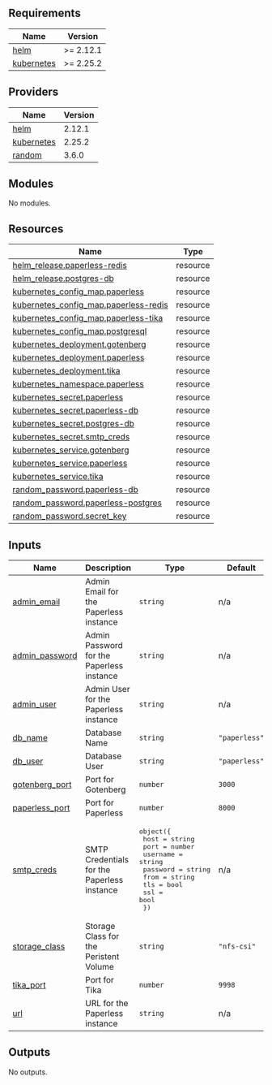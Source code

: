 ## Requirements

| Name | Version |
|------|---------|
| <a name="requirement_helm"></a> [helm](#requirement\_helm) | >= 2.12.1 |
| <a name="requirement_kubernetes"></a> [kubernetes](#requirement\_kubernetes) | >= 2.25.2 |

## Providers

| Name | Version |
|------|---------|
| <a name="provider_helm"></a> [helm](#provider\_helm) | 2.12.1 |
| <a name="provider_kubernetes"></a> [kubernetes](#provider\_kubernetes) | 2.25.2 |
| <a name="provider_random"></a> [random](#provider\_random) | 3.6.0 |

## Modules

No modules.

## Resources

| Name | Type |
|------|------|
| [helm_release.paperless-redis](https://registry.terraform.io/providers/hashicorp/helm/latest/docs/resources/release) | resource |
| [helm_release.postgres-db](https://registry.terraform.io/providers/hashicorp/helm/latest/docs/resources/release) | resource |
| [kubernetes_config_map.paperless](https://registry.terraform.io/providers/hashicorp/kubernetes/latest/docs/resources/config_map) | resource |
| [kubernetes_config_map.paperless-redis](https://registry.terraform.io/providers/hashicorp/kubernetes/latest/docs/resources/config_map) | resource |
| [kubernetes_config_map.paperless-tika](https://registry.terraform.io/providers/hashicorp/kubernetes/latest/docs/resources/config_map) | resource |
| [kubernetes_config_map.postgresql](https://registry.terraform.io/providers/hashicorp/kubernetes/latest/docs/resources/config_map) | resource |
| [kubernetes_deployment.gotenberg](https://registry.terraform.io/providers/hashicorp/kubernetes/latest/docs/resources/deployment) | resource |
| [kubernetes_deployment.paperless](https://registry.terraform.io/providers/hashicorp/kubernetes/latest/docs/resources/deployment) | resource |
| [kubernetes_deployment.tika](https://registry.terraform.io/providers/hashicorp/kubernetes/latest/docs/resources/deployment) | resource |
| [kubernetes_namespace.paperless](https://registry.terraform.io/providers/hashicorp/kubernetes/latest/docs/resources/namespace) | resource |
| [kubernetes_secret.paperless](https://registry.terraform.io/providers/hashicorp/kubernetes/latest/docs/resources/secret) | resource |
| [kubernetes_secret.paperless-db](https://registry.terraform.io/providers/hashicorp/kubernetes/latest/docs/resources/secret) | resource |
| [kubernetes_secret.postgres-db](https://registry.terraform.io/providers/hashicorp/kubernetes/latest/docs/resources/secret) | resource |
| [kubernetes_secret.smtp_creds](https://registry.terraform.io/providers/hashicorp/kubernetes/latest/docs/resources/secret) | resource |
| [kubernetes_service.gotenberg](https://registry.terraform.io/providers/hashicorp/kubernetes/latest/docs/resources/service) | resource |
| [kubernetes_service.paperless](https://registry.terraform.io/providers/hashicorp/kubernetes/latest/docs/resources/service) | resource |
| [kubernetes_service.tika](https://registry.terraform.io/providers/hashicorp/kubernetes/latest/docs/resources/service) | resource |
| [random_password.paperless-db](https://registry.terraform.io/providers/hashicorp/random/latest/docs/resources/password) | resource |
| [random_password.paperless-postgres](https://registry.terraform.io/providers/hashicorp/random/latest/docs/resources/password) | resource |
| [random_password.secret_key](https://registry.terraform.io/providers/hashicorp/random/latest/docs/resources/password) | resource |

## Inputs

| Name | Description | Type | Default | Required |
|------|-------------|------|---------|:--------:|
| <a name="input_admin_email"></a> [admin\_email](#input\_admin\_email) | Admin Email for the Paperless instance | `string` | n/a | yes |
| <a name="input_admin_password"></a> [admin\_password](#input\_admin\_password) | Admin Password for the Paperless instance | `string` | n/a | yes |
| <a name="input_admin_user"></a> [admin\_user](#input\_admin\_user) | Admin User for the Paperless instance | `string` | n/a | yes |
| <a name="input_db_name"></a> [db\_name](#input\_db\_name) | Database Name | `string` | `"paperless"` | no |
| <a name="input_db_user"></a> [db\_user](#input\_db\_user) | Database User | `string` | `"paperless"` | no |
| <a name="input_gotenberg_port"></a> [gotenberg\_port](#input\_gotenberg\_port) | Port for Gotenberg | `number` | `3000` | no |
| <a name="input_paperless_port"></a> [paperless\_port](#input\_paperless\_port) | Port for Paperless | `number` | `8000` | no |
| <a name="input_smtp_creds"></a> [smtp\_creds](#input\_smtp\_creds) | SMTP Credentials for the Paperless instance | <pre>object({<br>    host     = string<br>    port     = number<br>    username = string<br>    password = string<br>    from     = string<br>    tls      = bool<br>    ssl      = bool<br>  })</pre> | n/a | yes |
| <a name="input_storage_class"></a> [storage\_class](#input\_storage\_class) | Storage Class for the Peristent Volume | `string` | `"nfs-csi"` | no |
| <a name="input_tika_port"></a> [tika\_port](#input\_tika\_port) | Port for Tika | `number` | `9998` | no |
| <a name="input_url"></a> [url](#input\_url) | URL for the Paperless instance | `string` | n/a | yes |

## Outputs

No outputs.
